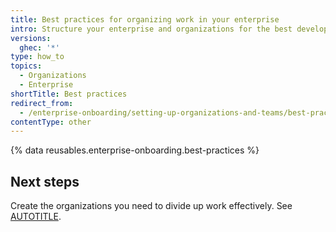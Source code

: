 ```yaml
---
title: Best practices for organizing work in your enterprise
intro: Structure your enterprise and organizations for the best developer experience.
versions:
  ghec: '*'
type: how_to
topics:
  - Organizations
  - Enterprise
shortTitle: Best practices
redirect_from:
  - /enterprise-onboarding/setting-up-organizations-and-teams/best-practices-for-organizations-in-your-enterprise
contentType: other
---
```


{% data reusables.enterprise-onboarding.best-practices %}

## Next steps

Create the organizations you need to divide up work effectively. See [AUTOTITLE](/enterprise-onboarding/setting-up-organizations-and-teams/setting-up-an-organization).
